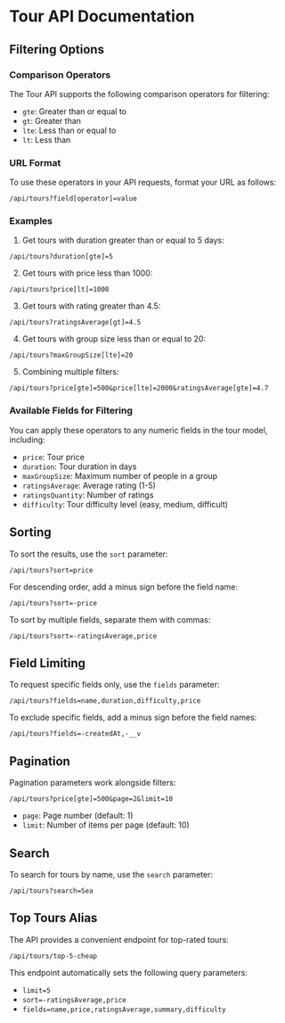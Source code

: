 # Tour API Documentation

## Filtering Options

### Comparison Operators
The Tour API supports the following comparison operators for filtering:
* `gte`: Greater than or equal to
* `gt`: Greater than
* `lte`: Less than or equal to
* `lt`: Less than

### URL Format
To use these operators in your API requests, format your URL as follows:
```
/api/tours?field[operator]=value
```

### Examples
1. Get tours with duration greater than or equal to 5 days:
```
/api/tours?duration[gte]=5
```

2. Get tours with price less than 1000:
```
/api/tours?price[lt]=1000
```

3. Get tours with rating greater than 4.5:
```
/api/tours?ratingsAverage[gt]=4.5
```

4. Get tours with group size less than or equal to 20:
```
/api/tours?maxGroupSize[lte]=20
```

5. Combining multiple filters:
```
/api/tours?price[gte]=500&price[lte]=2000&ratingsAverage[gte]=4.7
```

### Available Fields for Filtering
You can apply these operators to any numeric fields in the tour model, including:
* `price`: Tour price
* `duration`: Tour duration in days
* `maxGroupSize`: Maximum number of people in a group
* `ratingsAverage`: Average rating (1-5)
* `ratingsQuantity`: Number of ratings
* `difficulty`: Tour difficulty level (easy, medium, difficult)

## Sorting

To sort the results, use the `sort` parameter:
```
/api/tours?sort=price
```

For descending order, add a minus sign before the field name:
```
/api/tours?sort=-price
```

To sort by multiple fields, separate them with commas:
```
/api/tours?sort=-ratingsAverage,price
```

## Field Limiting

To request specific fields only, use the `fields` parameter:
```
/api/tours?fields=name,duration,difficulty,price
```

To exclude specific fields, add a minus sign before the field names:
```
/api/tours?fields=-createdAt,-__v
```

## Pagination

Pagination parameters work alongside filters:
```
/api/tours?price[gte]=500&page=2&limit=10
```

* `page`: Page number (default: 1)
* `limit`: Number of items per page (default: 10)

## Search

To search for tours by name, use the `search` parameter:
```
/api/tours?search=Sea
```

## Top Tours Alias

The API provides a convenient endpoint for top-rated tours:
```
/api/tours/top-5-cheap
```

This endpoint automatically sets the following query parameters:
* `limit=5`
* `sort=-ratingsAverage,price`
* `fields=name,price,ratingsAverage,summary,difficulty`